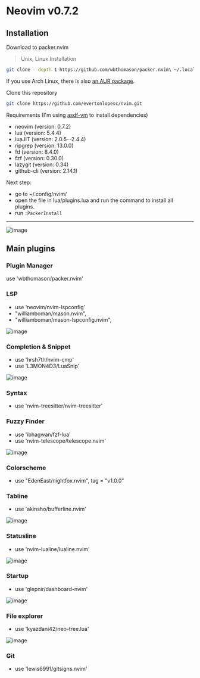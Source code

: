 # Neovim v0.7.2

## Installation

Download to packer.nvim

> Unix, Linux Installation
```sh
git clone --depth 1 https://github.com/wbthomason/packer.nvim\ ~/.local/share/nvim/site/pack/packer/start/packer.nvim
```

If you use Arch Linux, there is also [an AUR package](https://aur.archlinux.org/packages/nvim-packer-git).

Clone this repository

```sh
git clone https://github.com/evertonlopesc/nvim.git
```
Requirements (I'm using [asdf-vm](https://asdf-vm.com/) to install dependencies)

- neovim        (version: 0.7.2)
- lua           (version: 5.4.4)
- luaJIT        (version: 2.0.5--2.4.4)
- ripgrep       (version: 13.0.0)
- fd            (version: 8.4.0)
- fzf           (version: 0.30.0)
- lazygit       (version: 0.34)
- github-cli    (version: 2.14.1)

Next step:
- go to ~/.config/nvim/
- open the file in lua/plugins.lua and run the command to install all plugins.
- run `:PackerInstall`
___

![image](https://user-images.githubusercontent.com/16230069/190534549-9b0e5d11-a15b-4f67-a7f9-e3e1d06f0a76.png)

## Main plugins

### Plugin Manager
use 'wbthomason/packer.nvim'

### LSP
- use 'neovim/nvim-lspconfig'
- "williamboman/mason.nvim",
- "williamboman/mason-lspconfig.nvim",

![image](https://user-images.githubusercontent.com/16230069/190533815-3eaccf2e-6b4b-4083-9606-621b155e0409.png)


### Completion & Snippet
- use 'hrsh7th/nvim-cmp'
- use 'L3MON4D3/LuaSnip'

![image](https://user-images.githubusercontent.com/16230069/190533909-2f7b2008-df5d-48d7-9de4-56a7bf98dc71.png)

### Syntax
- use 'nvim-treesitter/nvim-treesitter'

### Fuzzy Finder
- use 'ibhagwan/fzf-lua'
- use 'nvim-telescope/telescope.nvim'

![image](https://user-images.githubusercontent.com/16230069/190534001-495b609c-0e24-475b-a354-7c9ec5a611df.png)

### Colorscheme
- use "EdenEast/nightfox.nvim", tag = "v1.0.0"

### Tabline
- use 'akinsho/bufferline.nvim'

![image](https://user-images.githubusercontent.com/16230069/190534038-baaab364-1927-452f-8e8d-74962726dbcf.png)

### Statusline
- use 'nvim-lualine/lualine.nvim'

![image](https://user-images.githubusercontent.com/16230069/190534130-8818e8de-6458-469c-b433-89ec2ace4ec6.png)

### Startup
- use 'glepnir/dashboard-nvim'

![image](https://user-images.githubusercontent.com/16230069/192253688-236648dd-6e09-4791-b8b8-6f5838d2bf4c.png)

### File explorer
- use 'kyazdani42/neo-tree.lua'

![image](https://user-images.githubusercontent.com/16230069/190534250-002a0e09-f3fe-4cad-90d7-e5981d464c1e.png)

### Git
- use 'lewis6991/gitsigns.nvim'
